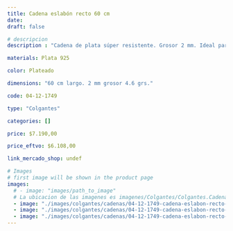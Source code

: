 ```yaml
---
title: Cadena eslabón recto 60 cm
date: 
draft: false

# descripcion
description : "Cadena de plata súper resistente. Grosor 2 mm. Ideal para dijes importantes y para uso hombres. Cierre tipo reasa."

materials: Plata 925

color: Plateado

dimensions: "60 cm largo. 2 mm grosor 4.6 grs."

code: 04-12-1749

type: "Colgantes"

categories: []

price: $7.190,00

price_eftvo: $6.108,00

link_mercado_shop: undef

# Images
# first image will be shown in the product page
images:
  # - image: "images/path_to_image"
  # La ubicacion de las imagenes es imagenes/Colgantes/Colgantes.Cadenas/04-12-1749-cadena-eslabon-recto-60-cm
  - image: "./images/colgantes/cadenas/04-12-1749-cadena-eslabon-recto-60-cm_a.jpg"
  - image: "./images/colgantes/cadenas/04-12-1749-cadena-eslabon-recto-60-cm_b.jpg"
  - image: "./images/colgantes/cadenas/04-12-1749-cadena-eslabon-recto-60-cm_c.jpg"
---
```

